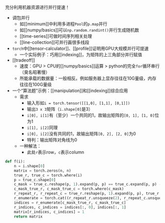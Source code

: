 充分利用机器资源进行并行提速！
- 调包并行
  - 如[[minimum]]中利用多进程`Pool`的`p.map`并行
  - 如[[numpy/basics]]可以`np.random.randint()`并行生成随机数
  - [[time-series]]可做时间序列相关处理
  - [[line-collection]]可并行画很多线段
- `torch`中[[tensor-calculator]]、[[profile]]证明用GPU大规模并行可提速
  - 一个实际例子：巧用[[indexing]]，为矩阵的上三角部分并行赋值
- [[tradeoff]]
  - 速度：GPU > CPU的[[numpy/basics]]运算 > python的完全`for`循环串行（臭名昭著慢）
  - 所能承载的数据量：一般相反。例如服务器上显存往往在10G量级，内存往往在100G量级
- 一个“算法题”示例：[[manipulation]]和[[indexing]]综合应用
  - 需求
    - 输入形如`i = torch.tensor([[1,0], [1,1], [0,1]])`
    - 输出`3 x 3`矩阵（`i.shape[0]`是3）
    - `i[0], i[1]`有（至少）一个共同的1，故输出矩阵的`[0, 1], [1, 0]`位为1
    - `i[1], i[2]`同理
    - `i[0], i[2]`没有共同的1，故输出矩阵`[0, 2], [2, 0]`为0
    - 特判：输出矩阵对角线为0
  - 一种解法：
    - 此处`r`表示row，`c`表示column
```python
def f(i):
    n = i.shape[0]
    matrix = torch.zeros(n, n)
    true_r, true_c = torch.where(i)
    p = true_c.shape[0]
    c_mask = true_c.reshape(p, 1).expand(p, p) == true_c.expand(p, p) - torch.eye(p)
    c_mask_true_r, c_mask_true_c = torch.where(c_mask)
    r_repeat_r, r_repeat_c = true_r.reshape(p, 1).expand(p, p), true_r.expand(p, p)
    r_enumerate = torch.cat((r_repeat_r.unsqueeze(2), r_repeat_c.unsqueeze(2)), 2)
    indices = r_enumerate[c_mask_true_r, c_mask_true_c]
    r_indices, c_indices = indices[:, 0], indices[:, 1]
    matrix[r_indices, c_indices] = 1
    return matrix
```